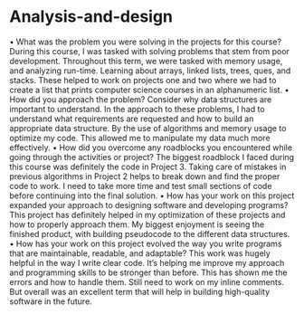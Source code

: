 # Analysis-and-design
•	What was the problem you were solving in the projects for this course?
During this course, I was tasked with solving problems that stem from poor development. Throughout this term, we were tasked with memory usage, and analyzing run-time. Learning about arrays, linked lists, trees, ques, and stacks. These helped to work on projects one and two where we had to create a list that prints computer science courses in an alphanumeric list. 
•	How did you approach the problem? Consider why data structures are important to understand.
In the approach to these problems, I had to understand what requirements are requested and how to build an appropriate data structure. By the use of algorithms and memory usage to optimize my code. This allowed me to manipulate my data much more effectively. 
•	How did you overcome any roadblocks you encountered while going through the activities or project?
The biggest roadblock I faced during this course was definitely the code in Project 3. Taking care of mistakes in previous algorithms in Project 2 helps to break down and find the proper code to work. I need to take more time and test small sections of code before continuing into the final solution. 
•	How has your work on this project expanded your approach to designing software and developing programs?
This project has definitely helped in my optimization of these projects and how to properly approach them. My biggest enjoyment is seeing the finished product, with building pseudocode to the different data structures. 
•	How has your work on this project evolved the way you write programs that are maintainable, readable, and adaptable?
This work was hugely helpful in the way I write clear code. It’s helping me improve my approach and programming skills to be stronger than before. This has shown me the errors and how to handle them. Still need to work on my inline comments. But overall was an excellent term that will help in building high-quality software in the future.  

